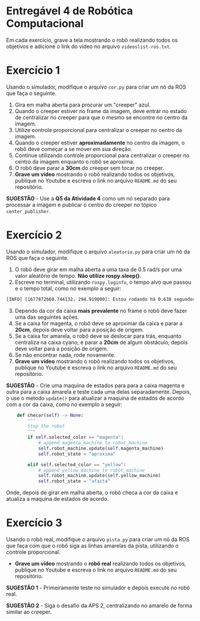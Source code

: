 # Entregável 4 de Robótica Computacional

Em cada exercício, grave a tela mostrando o robô realizando todos os objetivos e adicione o link do vídeo no arquivo `videoslist-ros.txt`.

# Exercício 1
Usando o simulador, modifique o arquivo `cor.py` para criar um nó da ROS que faça o seguinte.
1. Gira em malha aberta para procurar um "creeper" azul.
2. Quando o creeper estiver no frame da imagem, deve entrar no estado de centralizar no creeper para que o mesmo se encontre no centro da imagem.
3. Utilize controle proporcional para centralizar o creeper no centro da imagem.
4. Quando o creeper estiver **aproximadamente** no centro da imagem, o robô deve começar a se mover em sua direção.
4. Continue utilizando controle proporcional para centralizar o creeper no centro da imagem enquanto o robô se aproxima.
6. O robô deve parar a **30cm** do creeper sem tocar no creeper.
7. **Grave um vídeo** mostrando o robô realizando todos os objetivos, publique no Youtube e escreva o link no arquivo `README.md` do seu repositório.

**SUGESTÃO** - Use a **Q5 da Atividade 4** como um nó separado para processar a imagem e publicar o centro do creeper no tópico `center_publisher`.

# Exercício 2
Usando o simulador, modifique o arquivo `aleatorio.py` para criar um nó da ROS que faça o seguinte.
1. O robô deve girar em malha aberta a uma taxa de 0.5 rad/s por uma valor aleatório de tempo. **Não utilize rospy.sleep()**. 
2. Escreve no terminal, utilizando `rospy.loginfo`, o tempo alvo que passou e o tempo total, como no exemplo a seguir:
```bash
[INFO] [1677872660.744132, 294.919000]: Estou rodando há 0.638 segundos de 0.710825667 segundos
```
3. Dependo da cor da caixa **mais prevalente** no frame o robô deve fazer uma das seguintes ações.
4. Se a caixa for magenta, o robô deve se aproximar da caixa e parar a **20cm**, depois deve voltar para a posição de origem.
5. Se a caixa for amarela, o robô deve se deslocar para trás, enquanto centraliza na caixa cyano, e parar a **20cm** de algum obstáculo, depois deve voltar para a posição de origem.
6. Se não encontrar nada, rode novamente.
7. **Grave um vídeo** mostrando o robô realizando todos os objetivos, publique no Youtube e escreva o link no arquivo `README.md` do seu repositório.

**SUGESTÃO** - Crie uma maquina de estados para para a caixa magenta e outra para a caixa amarela e teste cada uma delas separadamente. Depois, o use o metodo `update()` para atualizar a maquina de estados de acordo com a cor da caixa, como no exemplo a seguir:

```python
	def checar(self) -> None:
		"""
		Stop the robot
		"""
		if self.selected_color == "magenta":
			# append magenta_machine to robot_machine
			self.robot_machine.update(self.magenta_machine)
			self.robot_state = "aproxima"

		elif self.selected_color == "yellow":
			# append yellow_machine to robot_machine
			self.robot_machine.update(self.yellow_machine)
			self.robot_state = "afasta"
```

Onde, depois de girar em malha aberta, o robô checa a cor da caixa e atualiza a maquina de estados de acordo.

# Exercício 3
Usando o robô real, modifique o arquivo `pista.py` para criar um nó da ROS que faça com que o robô siga as linhas amarelas da pista, utilizando o controle proporcional.

* **Grave um vídeo** mostrando o **robô real** realizando todos os objetivos, publique no Youtube e escreva o link no arquivo `README.md` do seu repositório.

**SUGESTÃO 1** - Primeiramente teste no simulador e depois execute no robô real.

**SUGESTÃO 2** - Siga o desafio da APS 2, centralizando no amarelo de forma similar ao creeper.